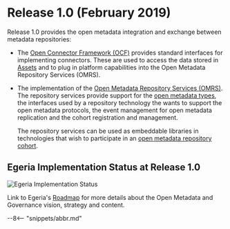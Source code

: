 <!-- SPDX-License-Identifier: CC-BY-4.0 -->
<!-- Copyright Contributors to the Egeria project. -->


# Release 1.0 (February 2019)

Release 1.0 provides the open metadata integration and exchange between
metadata repositories:

* The [Open Connector Framework (OCF)](./frameworks/ocf/overview/)
  provides standard interfaces for implementing connectors.  These are used
  to access the data stored in [Assets](./concepts/asset/)
  and to plug in platform capabilities into the Open Metadata Repository Services (OMRS).

* The implementation of the [Open Metadata Repository Services (OMRS)](./services/omrs/).
  The repository services provide support for the [open metadata types](./types/),
  the interfaces used by a repository technology the wants to support the
  open metadata protocols, the event management for open metadata replication
  and the cohort registration and management.
  
  The repository services can be used as embeddable libraries
  in technologies that wish to participate in an
  [open metadata repository cohort](./services/omrs/cohort/).


## Egeria Implementation Status at Release 1.0
 
![Egeria Implementation Status](functional-organization-showing-implementation-status-for-1.0.png)
 
 Link to Egeria's [Roadmap](./release-notes/roadmap/) for more details about the
 Open Metadata and Governance vision, strategy and content.

--8<-- "snippets/abbr.md"
